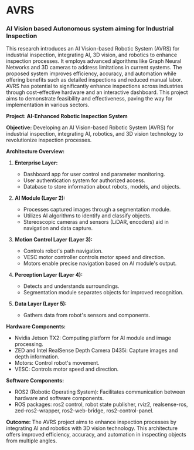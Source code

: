 # AVRS
### AI Vision based Autonomous system aiming for Industrial Inspection

This research introduces an AI Vision-based Robotic System (AVRS) for industrial inspection, integrating AI, 3D vision, and robotics to enhance inspection processes. It employs advanced algorithms like Graph Neural Networks and 3D cameras to address limitations in current systems. The proposed system improves efficiency, accuracy, and automation while offering benefits such as detailed inspections and reduced manual labor. AVRS has potential to significantly enhance inspections across industries through cost-effective hardware and an interactive dashboard. This project aims to demonstrate feasibility and effectiveness, paving the way for implementation in various sectors.

**Project: AI-Enhanced Robotic Inspection System**

**Objective:**
Developing an AI Vision-based Robotic System (AVRS) for industrial inspection, integrating AI, robotics, and 3D vision technology to revolutionize inspection processes.

**Architecture Overview:**
1. **Enterprise Layer:**
   - Dashboard app for user control and parameter monitoring.
   - User authentication system for authorized access.
   - Database to store information about robots, models, and objects.

2. **AI Module (Layer 2):**
   - Processes captured images through a segmentation module.
   - Utilizes AI algorithms to identify and classify objects.
   - Stereoscopic cameras and sensors (LiDAR, encoders) aid in navigation and data capture.

3. **Motion Control Layer (Layer 3):**
   - Controls robot's path navigation.
   - VESC motor controller controls motor speed and direction.
   - Motors enable precise navigation based on AI module's output.

4. **Perception Layer (Layer 4):**
   - Detects and understands surroundings.
   - Segmentation module separates objects for improved recognition.

5. **Data Layer (Layer 5):**
   - Gathers data from robot's sensors and components.

**Hardware Components:**
- Nvidia Jetson TX2: Computing platform for AI module and image processing.
- ZED and Intel RealSense Depth Camera D435i: Capture images and depth information.
- Motors: Control robot's movement.
- VESC: Controls motor speed and direction.

**Software Components:**
- ROS2 (Robotic Operating System): Facilitates communication between hardware and software components.
- ROS packages: ros2 control, robot state publisher, rviz2, realsense-ros, zed-ros2-wrapper, ros2-web-bridge, ros2-control-panel.

**Outcome:**
The AVRS project aims to enhance inspection processes by integrating AI and robotics with 3D vision technology. This architecture offers improved efficiency, accuracy, and automation in inspecting objects from multiple angles.
